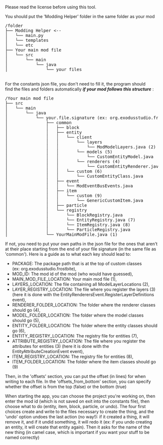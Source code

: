 Please read the license before using this tool.

You should put the 'Modding Helper' folder in the same folder as your mod

<pre>
/folder
├── Modding Helper <--
│   └── main.py
│   └── templates
│   └── etc
├── Your main mod file
│   └── src
│       └── main
│           └── java
│               └── your files
</pre>

<br>
For the constants json file, you don't need to fill it, the program should<br>
find the files and folders automatically <em><strong>if your mod follows this structure</strong></em> : <br>
<pre>
/Your main mod file
├── src
│   └── main
│       └── java
│           └── your.file.signature (ex: org.exodusstudio.frostbite)
│               ├── common
│               │   ├── block
│               │   ├── entity
│               │   │   └── client
│               │   │       └── layers
│               │   │           └── ModModelLayers.java (2)
│               │   │       └── models (5)
│               │   │           └── CustomEntityModel.java
│               │   │       └── renderers (4)
│               │   │           └── CustomEntityRenderer.java
│               │   │   └── custom (6)
│               │   │       └── CustomEntityClass.java
│               │   ├── event
│               │   │   └── ModEventBusEvents.java
│               │   ├── item
│               │   │   └── custom (9)
│               │   │       └── GenericCustomItem.java
│               │   ├── particle
│               │   └── registry
│               │       └── BlockRegistry.java
│               │       └── EntityRegistry.java (7)
│               │       └── ItemRegistry.java (8)
│               │       └── ParticleRegistry.java
│               └── YourMainModFile.java (1)
</pre>

If not, you need to put your own paths in the json file for the ones that aren't at their 
place starting from the end of your file signature (in the same file as 'common'). 
Here is a guide as to what each key should lead to:  
- PACKAGE: The package path that is at the top of custom classes <br>
  (ex: org.exodusstudio.frostbite),<br>
- MOD_ID: The mod id of the mod (who would have guessed),<br>
- MAIN_MOD_FILE_LOCATION: Your main mod file (1),<br>
- LAYERS_LOCATION: The file containing all ModelLayerLocations (2),<br>
- LAYER_REGISTRY_LOCATION: The file where you register the layers (3)
  (here it is done with the EntityRenderersEvent.RegisterLayerDefinitions event),<br>
- RENDERER_FOLDER_LOCATION: The folder where the renderer classes should go (4),<br>
- MODEL_FOLDER_LOCATION: The folder where the model classes should go (5),<br>
- ENTITY_FOLDER_LOCATION: The folder where the entity classes should go (6),<br>
- ENTITY_REGISTRY_LOCATION: The registry file for entities (7),<br>
- ATTRIBUTE_REGISTRY_LOCATION: The file where you register the 
  attributes for entities (3) (here it is done with the EntityAttributeCreationEvent event),<br>
- ITEM_REGISTRY_LOCATION: The registry file for entities (8),<br>
- ITEM_FOLDER_LOCATION: The folder where the item classes should go (9)<br>

Then, in the 'offsets' section, you can put the offset (in lines) for when writing to each file.
In the 'offsets_from_bottom' section, you can specify whether the offset is from the top (false)
or the bottom (true)

When starting the app, you can choose the project you're working
on, then enter the mod id (which is not saved on exit into the constants file),
then choose what to do (entity, item, block, particle, or undo).
The four first choices create and write to the files necessary to create the thing,
and the 'undo' option undoes the last action (no way!): if it created a thing, 
it will remove it, and if it undid something, it will redo it (ex: if you undo 
creating an entity, it will create that entity again). Then it asks for the name
of the new thing (in camel case, which is important if you want your stuff to be 
named correctly)

